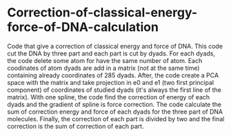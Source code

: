 # Correction-of-classical-energy-force-of-DNA-calculation
Code that give a correction of classical energy and force of DNA. This code cut the DNA by three part and each part is cut by dyads. For each dyads, the code delete some atom for have the same number of atom. Each coodinates of atom dyads are add in a matrix (not at the same time) containing already coordinates of 285 dyads. After, the code create a PCA space with the matrix and take projection in e0 and e1 (two first principal component) of coordinates of studied dyads (it's always the first line of the matrix). With one spline, the code find the correction of energy of each dyads and the gradient of spline is force correction. The code calculate the sum of correction energy and force of each dyads for the three part of DNA molecules. Finally, the correction of each part is divided by two and the final correction is the sum of correction of each part.

